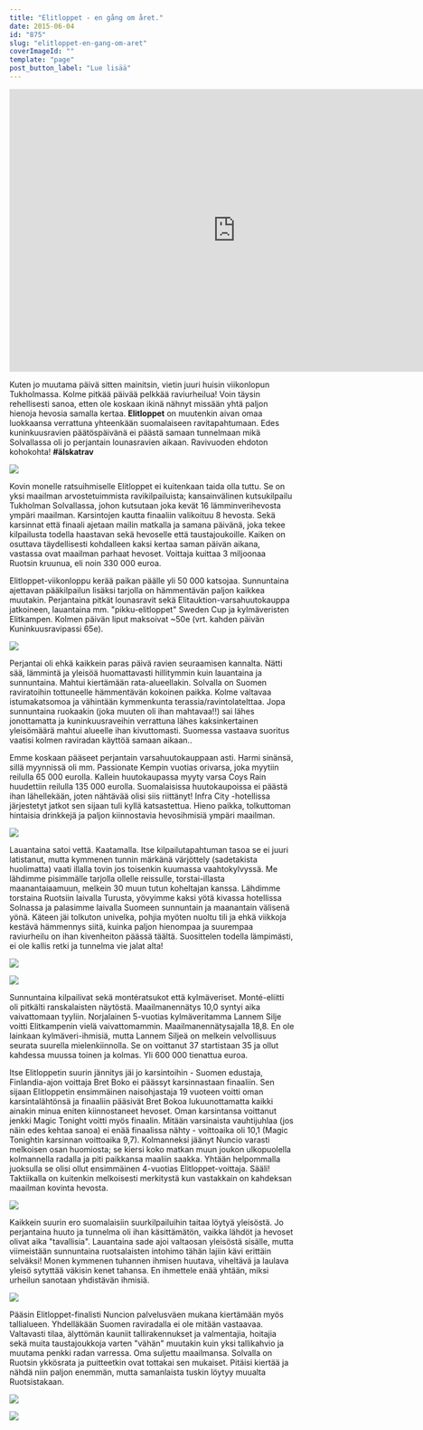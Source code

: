 ```yaml
---
title: "Elitloppet - en gång om året."
date: 2015-06-04
id: "875"
slug: "elitloppet-en-gang-om-aret"
coverImageId: ""
template: "page"
post_button_label: "Lue lisää"
---
```


<iframe allowfullscreen data-thumbnail-src="https://i.ytimg.com/vi/o_KvQ3X78pA/0.jpg" frameborder="0" height="500" src="https://www.youtube.com/embed/o_KvQ3X78pA?feature=player_embedded" width="800"></iframe>

Kuten jo muutama päivä sitten mainitsin, vietin juuri huisin viikonlopun Tukholmassa. Kolme pitkää päivää pelkkää raviurheilua! Voin täysin rehellisesti sanoa, etten ole koskaan ikinä nähnyt missään yhtä paljon hienoja hevosia samalla kertaa. **Elitloppet** on muutenkin aivan omaa luokkaansa verrattuna yhteenkään suomalaiseen ravitapahtumaan. Edes kuninkuusravien päätöspäivänä ei päästä samaan tunnelmaan mikä Solvallassa oli jo perjantain lounasravien aikaan. Ravivuoden ehdoton kohokohta! **#älskatrav**

[![](/images/IMG_5765_.png)](http://1.bp.blogspot.com/-EVYKE9SafFo/VXDFLAD1u8I/AAAAAAAAJsw/73laXPEQXJY/s1600/IMG_5765_.png)

Kovin monelle ratsuihmiselle Elitloppet ei kuitenkaan taida olla tuttu. Se on yksi maailman arvostetuimmista ravikilpailuista; kansainvälinen kutsukilpailu Tukholman Solvallassa, johon kutsutaan joka kevät 16 lämminverihevosta ympäri maailman. Karsintojen kautta finaaliin valikoituu 8 hevosta. Sekä karsinnat että finaali ajetaan mailin matkalla ja samana päivänä, joka tekee kilpailusta todella haastavan sekä hevoselle että taustajoukoille. Kaiken on osuttava täydellisesti kohdalleen kaksi kertaa saman päivän aikana, vastassa ovat maailman parhaat hevoset. Voittaja kuittaa 3 miljoonaa Ruotsin kruunua, eli noin 330 000 euroa.

Elitloppet-viikonloppu kerää paikan päälle yli 50 000 katsojaa. Sunnuntaina ajettavan pääkilpailun lisäksi tarjolla on hämmentävän paljon kaikkea muutakin. Perjantaina pitkät lounasravit sekä Elitauktion-varsahuutokauppa jatkoineen, lauantaina mm. "pikku-elitloppet" Sweden Cup ja kylmäveristen Elitkampen. Kolmen päivän liput maksoivat ~50e (vrt. kahden päivän Kuninkuusravipassi 65e).

[![](/images/IMG_5810_.png)](http://3.bp.blogspot.com/-CZnqfMkk8iY/VXDFLh54T4I/AAAAAAAAJtA/OZPv9N0_SVA/s1600/IMG_5810_.png)

Perjantai oli ehkä kaikkein paras päivä ravien seuraamisen kannalta. Nätti sää, lämmintä ja yleisöä huomattavasti hillitymmin kuin lauantaina ja sunnuntaina. Mahtui kiertämään rata-alueellakin. Solvalla on Suomen raviratoihin tottuneelle hämmentävän kokoinen paikka. Kolme valtavaa istumakatsomoa ja vähintään kymmenkunta terassia/ravintolatelttaa. Jopa sunnuntaina ruokaakin (joka muuten oli ihan mahtavaa!!) sai lähes jonottamatta ja kuninkuusraveihin verrattuna lähes kaksinkertainen yleisömäärä mahtui alueelle ihan kivuttomasti. Suomessa vastaava suoritus vaatisi kolmen raviradan käyttöä samaan aikaan..

Emme koskaan pääseet perjantain varsahuutokauppaan asti. Harmi sinänsä, sillä myynnissä oli mm. Passionate Kempin vuotias orivarsa, joka myytiin reilulla 65 000 eurolla. Kallein huutokaupassa myyty varsa Coys Rain huudettiin reilulla 135 000 eurolla. Suomalaisissa huutokaupoissa ei päästä ihan lähellekään, joten nähtävää olisi siis riittänyt! Infra City -hotellissa järjestetyt jatkot sen sijaan tuli kyllä katsastettua. Hieno paikka, tolkuttoman hintaisia drinkkejä ja paljon kiinnostavia hevosihmisiä ympäri maailman.

[![](/images/IMG_5859_.png)](http://3.bp.blogspot.com/-DxbRX3Zwqkg/VXDFN-0lpzI/AAAAAAAAJtc/lKXkWD3SXi8/s1600/IMG_5859_.png)

Lauantaina satoi vettä. Kaatamalla. Itse kilpailutapahtuman tasoa se ei juuri latistanut, mutta kymmenen tunnin märkänä värjöttely (sadetakista huolimatta) vaati illalla tovin jos toisenkin kuumassa vaahtokylvyssä. Me lähdimme pisimmälle tarjolla ollelle reissulle, torstai-illasta maanantaiaamuun, melkein 30 muun tutun koheltajan kanssa. Lähdimme torstaina Ruotsiin laivalla Turusta, yövyimme kaksi yötä kivassa hotellissa Solnassa ja palasimme laivalla Suomeen sunnuntain ja maanantain välisenä yönä. Käteen jäi tolkuton univelka, pohjia myöten nuoltu tili ja ehkä viikkoja kestävä hämmennys siitä, kuinka paljon hienompaa ja suurempaa raviurheilu on ihan kivenheiton päässä täältä. Suosittelen todella lämpimästi, ei ole kallis retki ja tunnelma vie jalat alta!

[![](/images/IMG_5813_.png)](http://1.bp.blogspot.com/-DtChQ5qx1LA/VXDFNEXmbJI/AAAAAAAAJtU/_I564QXaI9Q/s1600/IMG_5813_.png)

[![](/images/IMG_5934_.png)](http://2.bp.blogspot.com/-tSiqWWlfd3w/VXDFNiW_5sI/AAAAAAAAJtk/3DOQfas1d2Y/s1600/IMG_5934_.png)

Sunnuntaina kilpailivat sekä montératsukot että kylmäveriset. Monté-eliitti oli pitkälti ranskalaisten näytöstä. Maailmanennätys 10,0 syntyi aika vaivattomaan tyyliin. Norjalainen 5-vuotias kylmäveritamma Lannem Silje voitti Elitkampenin vielä vaivattomammin. Maailmanennätysajalla 18,8. En ole lainkaan kylmäveri-ihmisiä, mutta Lannem Siljeä on melkein velvollisuus seurata suurella mielenkiinnolla. Se on voittanut 37 startistaan 35 ja ollut kahdessa muussa toinen ja kolmas. Yli 600 000 tienattua euroa.

Itse Elitloppetin suurin jännitys jäi jo karsintoihin - Suomen edustaja, Finlandia-ajon voittaja Bret Boko ei päässyt karsinnastaan finaaliin. Sen sijaan Elitloppetin ensimmäinen naisohjastaja 19 vuoteen voitti oman karsintalähtönsä ja finaaliin pääsivät Bret Bokoa lukuunottamatta kaikki ainakin minua eniten kiinnostaneet hevoset. Oman karsintansa voittanut jenkki Magic Tonight voitti myös finaalin. Mitään varsinaista vauhtijuhlaa (jos näin edes kehtaa sanoa) ei enää finaalissa nähty - voittoaika oli 10,1 (Magic Tonightin karsinnan voittoaika 9,7). Kolmanneksi jäänyt Nuncio varasti melkoisen osan huomiosta; se kiersi koko matkan muun joukon ulkopuolella kolmannella radalla ja piti paikkansa maaliin saakka. Yhtään helpommalla juoksulla se olisi ollut ensimmäinen 4-vuotias Elitloppet-voittaja. Sääli! Taktiikalla on kuitenkin melkoisesti merkitystä kun vastakkain on kahdeksan maailman kovinta hevosta.

[![](/images/IMG_5989_.png)](http://4.bp.blogspot.com/--nWeK3MI49I/VXDFOsndatI/AAAAAAAAJto/s8fqnAqr17M/s1600/IMG_5989_.png)

Kaikkein suurin ero suomalaisiin suurkilpailuihin taitaa löytyä yleisöstä. Jo perjantaina huuto ja tunnelma oli ihan käsittämätön, vaikka lähdöt ja hevoset olivat aika "tavallisia". Lauantaina sade ajoi valtaosan yleisöstä sisälle, mutta viimeistään sunnuntaina ruotsalaisten intohimo tähän lajiin kävi erittäin selväksi! Monen kymmenen tuhannen ihmisen huutava, viheltävä ja laulava yleisö sytyttää väkisin kenet tahansa. En ihmettele enää yhtään, miksi urheilun sanotaan yhdistävän ihmisiä.

[![](/images/IMG_6012_2_.png)](http://2.bp.blogspot.com/-W9ZBxsq2caU/VXDPP3WoLUI/AAAAAAAAJuI/_ap2C36RDUo/s1600/IMG_6012_2_.png)

Pääsin Elitloppet-finalisti Nuncion palvelusväen mukana kiertämään myös tallialueen. Yhdelläkään Suomen raviradalla ei ole mitään vastaavaa. Valtavasti tilaa, älyttömän kauniit tallirakennukset ja valmentajia, hoitajia sekä muita taustajoukkoja varten "vähän" muutakin kuin yksi tallikahvio ja muutama penkki radan varressa. Oma suljettu maailmansa. Solvalla on Ruotsin ykkösrata ja puitteetkin ovat tottakai sen mukaiset. Pitäisi kiertää ja nähdä niin paljon enemmän, mutta samanlaista tuskin löytyy muualta Ruotsistakaan.

[![](/images/IMG_6016_.png)](http://3.bp.blogspot.com/-UhZ30ja0mCc/VXDFQNLboNI/AAAAAAAAJt4/C6ZO5viZ9_Q/s1600/IMG_6016_.png)

[![](/images/IMG_6018_.png)](http://1.bp.blogspot.com/-UEmfteeJxt4/VXDFQq17rLI/AAAAAAAAJt8/cFp9ZLfFgzc/s1600/IMG_6018_.png)
